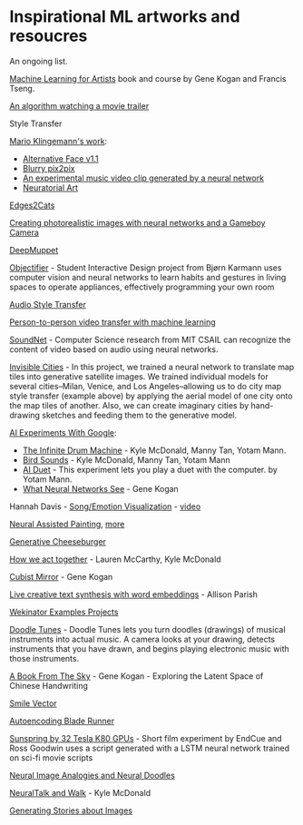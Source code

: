# Inspirational ML artworks and resoucres

An ongoing list. 

[Machine Learning for Artists](http://ml4a.github.io) book and course by Gene Kogan and Francis Tseng.

[An algorithm watching a movie trailer](http://stoj.io/work/an-algorithm-watching-a-movie-trailer)

Style Transfer

[Mario Klingemann's work](http://mario-klingemann.tumblr.com):

- [Alternative Face v1.1](https://www.youtube.com/watch?v=af_9LXhcebY)
- [Blurry pix2pix](http://yhancik.tumblr.com/post/155526479277/mario-klingemann-trained-pix2pix-with-pairs-of)
- [An experimental music video clip generated by a neural network](http://prostheticknowledge.tumblr.com/post/155358699456/an-experimental-music-video-clip-generated-by-a)
- [Neuratorial Art](http://prostheticknowledge.tumblr.com/post/156640314261/neuratorial-art-computational-artist-mario)

[Edges2Cats](https://affinelayer.com/pixsrv/index.html)

[Creating photorealistic images with neural networks and a Gameboy Camera](http://prostheticknowledge.tumblr.com/post/157409383131/creating-photorealistic-images-with-neural)

[DeepMuppet](http://prostheticknowledge.tumblr.com/post/156454306616/deepmuppet-visual-experiment-from-chris-rodley)

[Objectifier](http://prostheticknowledge.tumblr.com/post/156277926971/objectifier-student-interactive-design-project) - Student Interactive Design project from Bjørn Karmann uses computer vision and neural networks to learn habits and gestures in living spaces to operate appliances, effectively programming your own room

[Audio Style Transfer](http://prostheticknowledge.tumblr.com/post/154475756431/audio-style-transfer-coding-experiment-from)

[Person-to-person video transfer with machine learning](http://prostheticknowledge.tumblr.com/post/154174302476/person-to-person-video-transfer-with-machine)

[SoundNet](http://prostheticknowledge.tumblr.com/post/154123790536/soundnet-computer-science-research-from-mit-csail) - Computer Science research from MIT CSAIL can recognize the content of video based on audio using neural networks.

[Invisible Cities](https://opendot.github.io/ml4a-invisible-cities/) - In this project, we trained a neural network to translate map tiles into generative satellite images. We trained individual models for several cities–Milan, Venice, and Los Angeles–allowing us to do city map style transfer (example above) by applying the aerial model of one city onto the map tiles of another. Also, we can create imaginary cities by hand-drawing sketches and feeding them to the generative model.

[AI Experiments With Google](https://aiexperiments.withgoogle.com):

- [The Infinite Drum Machine](https://aiexperiments.withgoogle.com/drum-machine) - Kyle McDonald, Manny Tan, Yotam Mann.
- [Bird Sounds](https://aiexperiments.withgoogle.com/bird-sounds) - Kyle McDonald, Manny Tan, Yotam Mann
- [AI Duet](https://aiexperiments.withgoogle.com/ai-duet) - This experiment lets you play a duet with the computer. by Yotam Mann.
- [What Neural Networks See](https://aiexperiments.withgoogle.com/what-neural-nets-see) - Gene Kogan

Hannah Davis - [Song/Emotion Visualization](http://www.hannahishere.com/project/songemotion-visualization/) - [video](https://vimeo.com/67235284)

[Neural Assisted Painting](https://www.youtube.com/watch?v=64gEw7IRdvI), [more](http://prostheticknowledge.tumblr.com/post/151767934446/neural-assisted-painting-proof-of-concept-demo)

[Generative Cheeseburger](https://twitter.com/genekogan/status/770282729107759104)

[How we act together](http://lauren-mccarthy.com/How-We-Act-Together) - Lauren McCarthy, Kyle McDonald

[Cubist Mirror](https://vimeo.com/167910860) - Gene Kogan

[Live creative text synthesis with word embeddings](https://medium.com/dbrs-innovation-labs/semantic-arithmetic-ddae153ca849) - Allison Parish

[Wekinator Examples Projects](http://www.wekinator.org/example-projects/)

[Doodle Tunes](https://vimeo.com/197026662) - Doodle Tunes lets you turn doodles (drawings) of musical instruments into actual music. A camera looks at your drawing, detects instruments that you have drawn, and begins playing electronic music with those instruments.

[A Book From The Sky](http://genekogan.com/works/a-book-from-the-sky/) - Gene Kogan - Exploring the Latent Space of Chinese Handwriting

[Smile Vector](http://prostheticknowledge.tumblr.com/post/145903999926/smile-vector-twitter-bot-by-tom-white-applies-new) 

[Autoencoding Blade Runner](https://medium.com/@Terrybroad/autoencoding-blade-runner-88941213abbe#.uujtak6wg)

[Sunspring by 32 Tesla K80 GPUs](http://prostheticknowledge.tumblr.com/post/144599896231/sunspring-by-32-tesla-k80-gpus-short-film) - Short film experiment by EndCue and Ross Goodwin uses a script generated with a LSTM neural network trained on sci-fi movie scripts

[Neural Image Analogies and Neural Doodles](http://prostheticknowledge.tumblr.com/post/140572861441/neural-image-analogies-and-neural-doodles)

[NeuralTalk and Walk](http://prostheticknowledge.tumblr.com/post/133672078101/neuraltalk-and-walk-coding-experiment-from-kyle) - Kyle McDonald


[Generating Stories about Images](http://prostheticknowledge.tumblr.com/post/132625000466/generating-stories-about-images-machine-learning)





